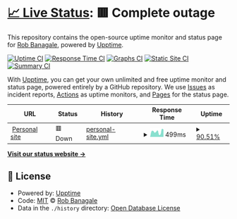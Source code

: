 # [📈 Live Status](https://banagale.github.io/upptime): <!--live status--> **🟥 Complete outage**

This repository contains the open-source uptime monitor and status page for [Rob Banagale](https://banagale.com), powered by [Upptime](https://github.com/upptime/upptime).

[![Uptime CI](https://github.com/banagale/upptime/workflows/Uptime%20CI/badge.svg)](https://github.com/banagale/upptime/actions?query=workflow%3A%22Uptime+CI%22)
[![Response Time CI](https://github.com/banagale/upptime/workflows/Response%20Time%20CI/badge.svg)](https://github.com/banagale/upptime/actions?query=workflow%3A%22Response+Time+CI%22)
[![Graphs CI](https://github.com/banagale/upptime/workflows/Graphs%20CI/badge.svg)](https://github.com/banagale/upptime/actions?query=workflow%3A%22Graphs+CI%22)
[![Static Site CI](https://github.com/banagale/upptime/workflows/Static%20Site%20CI/badge.svg)](https://github.com/banagale/upptime/actions?query=workflow%3A%22Static+Site+CI%22)
[![Summary CI](https://github.com/banagale/upptime/workflows/Summary%20CI/badge.svg)](https://github.com/banagale/upptime/actions?query=workflow%3A%22Summary+CI%22)

With [Upptime](https://upptime.js.org), you can get your own unlimited and free uptime monitor and status page, powered entirely by a GitHub repository. We use [Issues](https://github.com/banagale/upptime/issues) as incident reports, [Actions](https://github.com/banagale/upptime/actions) as uptime monitors, and [Pages](https://banagale.github.io/upptime) for the status page.

<!--start: status pages-->
<!-- This summary is generated by Upptime (https://github.com/upptime/upptime) -->
<!-- Do not edit this manually, your changes will be overwritten -->
<!-- prettier-ignore -->
| URL | Status | History | Response Time | Uptime |
| --- | ------ | ------- | ------------- | ------ |
| <img alt="" src="https://favicons.githubusercontent.com/www.banagale.com" height="13"> [Personal site](https://www.banagale.com) | 🟥 Down | [personal-site.yml](https://github.com/banagale/upptime/commits/HEAD/history/personal-site.yml) | <details><summary><img alt="Response time graph" src="./graphs/personal-site/response-time-week.png" height="20"> 499ms</summary><br><a href="https://banagale.github.io/upptime/history/personal-site"><img alt="Response time 598" src="https://img.shields.io/endpoint?url=https%3A%2F%2Fraw.githubusercontent.com%2Fbanagale%2Fupptime%2FHEAD%2Fapi%2Fpersonal-site%2Fresponse-time.json"></a><br><a href="https://banagale.github.io/upptime/history/personal-site"><img alt="24-hour response time 342" src="https://img.shields.io/endpoint?url=https%3A%2F%2Fraw.githubusercontent.com%2Fbanagale%2Fupptime%2FHEAD%2Fapi%2Fpersonal-site%2Fresponse-time-day.json"></a><br><a href="https://banagale.github.io/upptime/history/personal-site"><img alt="7-day response time 499" src="https://img.shields.io/endpoint?url=https%3A%2F%2Fraw.githubusercontent.com%2Fbanagale%2Fupptime%2FHEAD%2Fapi%2Fpersonal-site%2Fresponse-time-week.json"></a><br><a href="https://banagale.github.io/upptime/history/personal-site"><img alt="30-day response time 585" src="https://img.shields.io/endpoint?url=https%3A%2F%2Fraw.githubusercontent.com%2Fbanagale%2Fupptime%2FHEAD%2Fapi%2Fpersonal-site%2Fresponse-time-month.json"></a><br><a href="https://banagale.github.io/upptime/history/personal-site"><img alt="1-year response time 598" src="https://img.shields.io/endpoint?url=https%3A%2F%2Fraw.githubusercontent.com%2Fbanagale%2Fupptime%2FHEAD%2Fapi%2Fpersonal-site%2Fresponse-time-year.json"></a></details> | <details><summary><a href="https://banagale.github.io/upptime/history/personal-site">90.51%</a></summary><a href="https://banagale.github.io/upptime/history/personal-site"><img alt="All-time uptime 99.18%" src="https://img.shields.io/endpoint?url=https%3A%2F%2Fraw.githubusercontent.com%2Fbanagale%2Fupptime%2FHEAD%2Fapi%2Fpersonal-site%2Fuptime.json"></a><br><a href="https://banagale.github.io/upptime/history/personal-site"><img alt="24-hour uptime 38.00%" src="https://img.shields.io/endpoint?url=https%3A%2F%2Fraw.githubusercontent.com%2Fbanagale%2Fupptime%2FHEAD%2Fapi%2Fpersonal-site%2Fuptime-day.json"></a><br><a href="https://banagale.github.io/upptime/history/personal-site"><img alt="7-day uptime 90.51%" src="https://img.shields.io/endpoint?url=https%3A%2F%2Fraw.githubusercontent.com%2Fbanagale%2Fupptime%2FHEAD%2Fapi%2Fpersonal-site%2Fuptime-week.json"></a><br><a href="https://banagale.github.io/upptime/history/personal-site"><img alt="30-day uptime 97.82%" src="https://img.shields.io/endpoint?url=https%3A%2F%2Fraw.githubusercontent.com%2Fbanagale%2Fupptime%2FHEAD%2Fapi%2Fpersonal-site%2Fuptime-month.json"></a><br><a href="https://banagale.github.io/upptime/history/personal-site"><img alt="1-year uptime 99.18%" src="https://img.shields.io/endpoint?url=https%3A%2F%2Fraw.githubusercontent.com%2Fbanagale%2Fupptime%2FHEAD%2Fapi%2Fpersonal-site%2Fuptime-year.json"></a></details>

<!--end: status pages-->

[**Visit our status website →**](https://banagale.github.io/upptime)

## 📄 License

- Powered by: [Upptime](https://github.com/upptime/upptime)
- Code: [MIT](./LICENSE) © [Rob Banagale](https://banagale.com)
- Data in the `./history` directory: [Open Database License](https://opendatacommons.org/licenses/odbl/1-0/)
